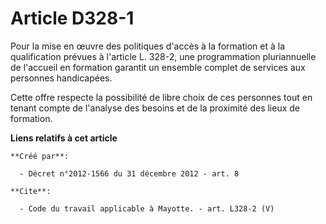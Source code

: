 # Article D328-1

Pour la mise en œuvre des politiques d'accès à la formation et à la qualification prévues à l'article L. 328-2, une
programmation pluriannuelle de l'accueil en formation garantit un ensemble complet de services aux personnes handicapées. 

Cette offre respecte la possibilité de libre choix de ces personnes tout en tenant compte de l'analyse des besoins et de la
proximité des lieux de formation.

**Liens relatifs à cet article**

	**Créé par**:

	  - Décret n°2012-1566 du 31 décembre 2012 - art. 8

	**Cite**:

	  - Code du travail applicable à Mayotte. - art. L328-2 (V)
